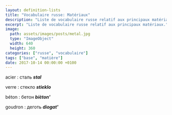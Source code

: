```yaml
---
layout: definition-lists
title: "Vocabulaire russe: Matériaux"
description: "Liste de vocabulaire russe relatif aux principaux matériaux."
excerpt: "Liste de vocabulaire russe relatif aux principaux matériaux."
image:
  path: assets/images/posts/metal.jpg
  type: "ImageObject"
  width: 640
  height: 360
categories: ["russe", "vocabulaire"]
tags: ["base", "matière"]
date: 2017-10-14 00:00:00 +0100
---
```


acier
: сталь
*__stal__*

verre
: стекло
*__stieklo__*

béton
: бетон
*__bièton'__*

goudron
: деготь
*__diogat'__*
